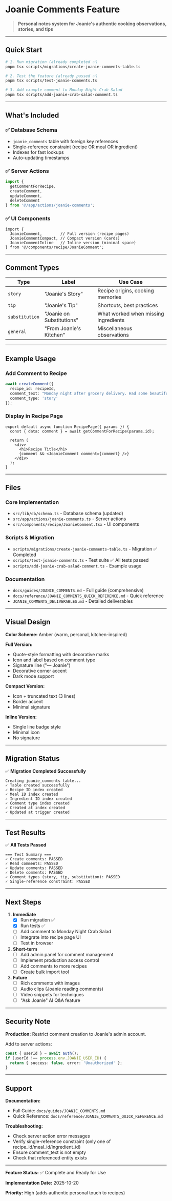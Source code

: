 # Joanie Comments Feature

> **Personal notes system for Joanie's authentic cooking observations, stories, and tips**

---

## Quick Start

```bash
# 1. Run migration (already completed ✅)
pnpm tsx scripts/migrations/create-joanie-comments-table.ts

# 2. Test the feature (already passed ✅)
pnpm tsx scripts/test-joanie-comments.ts

# 3. Add example comment to Monday Night Crab Salad
pnpm tsx scripts/add-joanie-crab-salad-comment.ts
```

---

## What's Included

### ✅ Database Schema
- `joanie_comments` table with foreign key references
- Single-reference constraint (recipe OR meal OR ingredient)
- Indexes for fast lookups
- Auto-updating timestamps

### ✅ Server Actions
```typescript
import {
  getCommentForRecipe,
  createComment,
  updateComment,
  deleteComment
} from '@/app/actions/joanie-comments';
```

### ✅ UI Components
```tsx
import {
  JoanieComment,        // Full version (recipe pages)
  JoanieCommentCompact, // Compact version (cards)
  JoanieCommentInline   // Inline version (minimal space)
} from '@/components/recipe/JoanieComment';
```

---

## Comment Types

| Type | Label | Use Case |
|------|-------|----------|
| `story` | "Joanie's Story" | Recipe origins, cooking memories |
| `tip` | "Joanie's Tip" | Shortcuts, best practices |
| `substitution` | "Joanie on Substitutions" | What worked when missing ingredients |
| `general` | "From Joanie's Kitchen" | Miscellaneous observations |

---

## Example Usage

### Add Comment to Recipe

```typescript
await createComment({
  recipe_id: recipeId,
  comment_text: "Monday night after grocery delivery. Had some beautiful crab meat...",
  comment_type: 'story'
});
```

### Display in Recipe Page

```tsx
export default async function RecipePage({ params }) {
  const { data: comment } = await getCommentForRecipe(params.id);

  return (
    <div>
      <h1>Recipe Title</h1>
      {comment && <JoanieComment comment={comment} />}
    </div>
  );
}
```

---

## Files

### Core Implementation
- `src/lib/db/schema.ts` - Database schema (updated)
- `src/app/actions/joanie-comments.ts` - Server actions
- `src/components/recipe/JoanieComment.tsx` - UI components

### Scripts & Migration
- `scripts/migrations/create-joanie-comments-table.ts` - Migration ✅ Completed
- `scripts/test-joanie-comments.ts` - Test suite ✅ All tests passed
- `scripts/add-joanie-crab-salad-comment.ts` - Example usage

### Documentation
- `docs/guides/JOANIE_COMMENTS.md` - Full guide (comprehensive)
- `docs/reference/JOANIE_COMMENTS_QUICK_REFERENCE.md` - Quick reference
- `JOANIE_COMMENTS_DELIVERABLES.md` - Detailed deliverables

---

## Visual Design

**Color Scheme:** Amber (warm, personal, kitchen-inspired)

**Full Version:**
- Quote-style formatting with decorative marks
- Icon and label based on comment type
- Signature line ("— Joanie")
- Decorative corner accent
- Dark mode support

**Compact Version:**
- Icon + truncated text (3 lines)
- Border accent
- Minimal signature

**Inline Version:**
- Single line badge style
- Minimal icon
- No signature

---

## Migration Status

✅ **Migration Completed Successfully**

```
Creating joanie_comments table...
✓ Table created successfully
✓ Recipe ID index created
✓ Meal ID index created
✓ Ingredient ID index created
✓ Comment type index created
✓ Created at index created
✓ Updated at trigger created
```

---

## Test Results

✅ **All Tests Passed**

```
=== Test Summary ===
✓ Create comments: PASSED
✓ Read comments: PASSED
✓ Update comments: PASSED
✓ Delete comments: PASSED
✓ Comment types (story, tip, substitution): PASSED
✓ Single-reference constraint: PASSED
```

---

## Next Steps

1. **Immediate**
   - [x] Run migration ✅
   - [x] Run tests ✅
   - [ ] Add comment to Monday Night Crab Salad
   - [ ] Integrate into recipe page UI
   - [ ] Test in browser

2. **Short-term**
   - [ ] Add admin panel for comment management
   - [ ] Implement production access control
   - [ ] Add comments to more recipes
   - [ ] Create bulk import tool

3. **Future**
   - [ ] Rich comments with images
   - [ ] Audio clips (Joanie reading comments)
   - [ ] Video snippets for techniques
   - [ ] "Ask Joanie" AI Q&A feature

---

## Security Note

**Production:** Restrict comment creation to Joanie's admin account.

Add to server actions:
```typescript
const { userId } = await auth();
if (userId !== process.env.JOANIE_USER_ID) {
  return { success: false, error: 'Unauthorized' };
}
```

---

## Support

**Documentation:**
- Full Guide: `docs/guides/JOANIE_COMMENTS.md`
- Quick Reference: `docs/reference/JOANIE_COMMENTS_QUICK_REFERENCE.md`

**Troubleshooting:**
- Check server action error messages
- Verify single-reference constraint (only one of recipe_id/meal_id/ingredient_id)
- Ensure comment_text is not empty
- Check that referenced entity exists

---

**Feature Status:** ✅ Complete and Ready for Use

**Implementation Date:** 2025-10-20

**Priority:** High (adds authentic personal touch to recipes)
